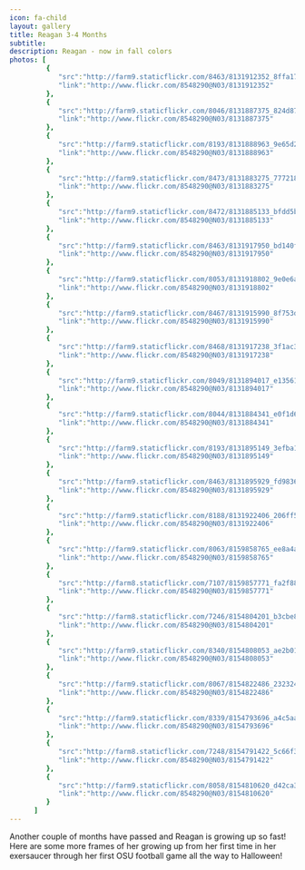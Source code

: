 ```yaml
---
icon: fa-child
layout: gallery
title: Reagan 3-4 Months
subtitle:
description: Reagan - now in fall colors
photos: [
         {
            "src":"http://farm9.staticflickr.com/8463/8131912352_8ffa17962f_z.jpg",
            "link":"http://www.flickr.com/8548290@N03/8131912352"
         },
         {
            "src":"http://farm9.staticflickr.com/8046/8131887375_824d872648_z.jpg",
            "link":"http://www.flickr.com/8548290@N03/8131887375"
         },
         {
            "src":"http://farm9.staticflickr.com/8193/8131888963_9e65d26900_z.jpg",
            "link":"http://www.flickr.com/8548290@N03/8131888963"
         },
         {
            "src":"http://farm9.staticflickr.com/8473/8131883275_7772186628_z.jpg",
            "link":"http://www.flickr.com/8548290@N03/8131883275"
         },
         {
            "src":"http://farm9.staticflickr.com/8472/8131885133_bfdd5b3eae_z.jpg",
            "link":"http://www.flickr.com/8548290@N03/8131885133"
         },
         {
            "src":"http://farm9.staticflickr.com/8463/8131917950_bd140f1225_z.jpg",
            "link":"http://www.flickr.com/8548290@N03/8131917950"
         },
         {
            "src":"http://farm9.staticflickr.com/8053/8131918802_9e0e6a543a_z.jpg",
            "link":"http://www.flickr.com/8548290@N03/8131918802"
         },
         {
            "src":"http://farm9.staticflickr.com/8467/8131915990_8f753d2657_z.jpg",
            "link":"http://www.flickr.com/8548290@N03/8131915990"
         },
         {
            "src":"http://farm9.staticflickr.com/8468/8131917238_3f1ac346de_z.jpg",
            "link":"http://www.flickr.com/8548290@N03/8131917238"
         },
         {
            "src":"http://farm9.staticflickr.com/8049/8131894017_e13561cd08_z.jpg",
            "link":"http://www.flickr.com/8548290@N03/8131894017"
         },
         {
            "src":"http://farm9.staticflickr.com/8044/8131884341_e0f1d6c119_z.jpg",
            "link":"http://www.flickr.com/8548290@N03/8131884341"
         },
         {
            "src":"http://farm9.staticflickr.com/8193/8131895149_3efba10751_z.jpg",
            "link":"http://www.flickr.com/8548290@N03/8131895149"
         },
         {
            "src":"http://farm9.staticflickr.com/8463/8131895929_fd983626e7_z.jpg",
            "link":"http://www.flickr.com/8548290@N03/8131895929"
         },
         {
            "src":"http://farm9.staticflickr.com/8188/8131922406_206ff5153c_z.jpg",
            "link":"http://www.flickr.com/8548290@N03/8131922406"
         },
         {
            "src":"http://farm9.staticflickr.com/8063/8159858765_ee8a4a636f_z.jpg",
            "link":"http://www.flickr.com/8548290@N03/8159858765"
         },
         {
            "src":"http://farm8.staticflickr.com/7107/8159857771_fa2f8881f9_z.jpg",
            "link":"http://www.flickr.com/8548290@N03/8159857771"
         },
         {
            "src":"http://farm8.staticflickr.com/7246/8154804201_b3cbe86d44_z.jpg",
            "link":"http://www.flickr.com/8548290@N03/8154804201"
         },
         {
            "src":"http://farm9.staticflickr.com/8340/8154808053_ae2b0124f8_z.jpg",
            "link":"http://www.flickr.com/8548290@N03/8154808053"
         },
         {
            "src":"http://farm9.staticflickr.com/8067/8154822486_2323248642_z.jpg",
            "link":"http://www.flickr.com/8548290@N03/8154822486"
         },
         {
            "src":"http://farm9.staticflickr.com/8339/8154793696_a4c5aaf26a_z.jpg",
            "link":"http://www.flickr.com/8548290@N03/8154793696"
         },
         {
            "src":"http://farm8.staticflickr.com/7248/8154791422_5c66f33af9_z.jpg",
            "link":"http://www.flickr.com/8548290@N03/8154791422"
         },
         {
            "src":"http://farm9.staticflickr.com/8058/8154810620_d42ca31045_z.jpg",
            "link":"http://www.flickr.com/8548290@N03/8154810620"
         }
      ]
---
```


Another couple of months have passed and Reagan is growing up so fast! Here are some more frames of her growing up from her first time in her exersaucer through her first OSU football game all the way to Halloween!
